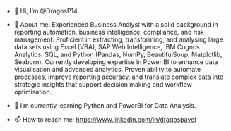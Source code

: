 - 👋 Hi, I’m @DragosP14

- 👀 About me: Experienced Business Analyst with a solid background in reporting automation, business intelligence, compliance, and risk management. Proficient in extracting, transforming, and analysing large data sets using Excel (VBA), SAP Web Intelligence, IBM Cognos Analytics, SQL, and Python (Pandas, NumPy, BeautifulSoup, Matplotlib, Seaborn). Currently developing expertise in Power BI to enhance data visualisation and advanced analytics. Proven ability to automate processes, improve reporting accuracy, and translate complex data into strategic insights that support decision making and workflow optimisation.

- 🌱 I’m currently learning Python and PowerBI for Data Analysis.

- 📫 How to reach me: https://www.linkedin.com/in/dragospavel


<!---
DragosP14/DragosP14 is a ✨ special ✨ repository because its `README.md` (this file) appears on your GitHub profile.
You can click the Preview link to take a look at your changes.
--->
